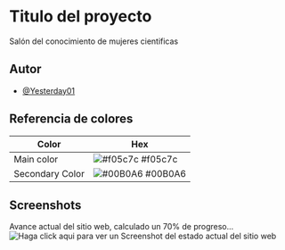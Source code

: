 
# Titulo del proyecto

Salón del conocimiento de mujeres cientificas
## Autor

- [@Yesterday01](https://www.github.com/Yesterday01)

## Referencia de colores

| Color             | Hex                                                                |
| ----------------- | ------------------------------------------------------------------ |
| Main color | ![#f05c7c](https://via.placeholder.com/10/f05c7c?text=+) #f05c7c |
| Secondary Color | ![#00B0A6](https://via.placeholder.com/10/00B0A6?text=+) #00B0A6 |



## Screenshots
Avance actual del sitio web, calculado un 70% de progreso...
![Haga click aqui para ver un Screenshot del estado actual del sitio web](https://github.com/Yesterday01/Salon-del-conocimiento/blob/0047ec218ba97d7fae4fe911dce1555bb14afcc0/public/images/dump/avance-del-sitio-web.png)

